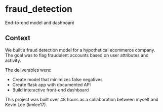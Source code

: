 # fraud_detection
End-to-end model and dashboard

## Context

We built a fraud detection model for a hypothetical ecommerce company. The goal was to flag fraudulent accounts based on user attributes and activity. 

The deliverables were: 
- Create model that minimizes false negatives
- Create flask app with documented API
- Build interactive front-end dashboard

This project was built over 48 hours as a collaboration between myself and Kevin Lee (kmlee17). 
